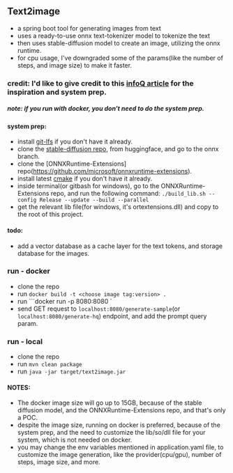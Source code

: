 ## Text2image ##
- a spring boot tool for generating images from text
- uses a ready-to-use onnx text-tokenizer model to tokenize the text
- then uses stable-diffusion model to create an image, utilizing the onnx runtime.
- for cpu usage, I've downgraded some of the params(like the number of steps, and image size) to make it faster.

### credit: I'd like to give credit to this [infoQ article](https://www.infoq.com/news/2023/12/stable-diffusion-in-java/?source=post_page-----32dc3a2d14fc--------------------------------) for the inspiration and system prep. ###
##### note: if you run with docker, you don't need to do the system prep. #####

#### system prep: ####
- install [git-lfs](https://git-lfs.com/) if you don't have it already.
- clone the [stable-diffusion repo](https://huggingface.co/runwayml/stable-diffusion-v1-5), from huggingface, and go to the onnx branch.
- clone the [ONNXRuntime-Extensions] repo(https://github.com/microsoft/onnxruntime-extensions).
- install latest [cmake](https://cmake.org/download/) if you don't have it already.
- inside terminal(or gitbash for windows), go to the ONNXRuntime-Extensions repo, and run the following command:
```./build_lib.sh --config Release --update --build --parallel```
- get the relevant lib file(for windows, it's ortextensions.dll) and copy to the root of this project.

#### todo: ####
- add a vector database as a cache layer for the text tokens, and storage database for the images.
### run - docker ###
- clone the repo
- run ```docker build -t <choose image tag:version> .```
- run ```docker run -p 8080:8080 <image tag:version>`
- send GET request to ```localhost:8080/generate-sample```(or ```localhost:8080/generate-hq```) endpoint, and add the prompt query param.

### run - local ###
- clone the repo
- run ```mvn clean package```
- run ```java -jar target/text2image.jar```

#### NOTES: ####
- The docker image size will go up to 15GB, because of the stable diffusion model, and the ONNXRuntime-Extensions repo, and that's only a POC.
- despite the image size, running on docker is preferred, because of the system prep, and the need to customize the lib/so/dll file for your system, which is not needed on docker.
- you may change the env variables mentioned in application.yaml file, to customize the image generation, like the provider(cpu/gpu), number of steps, image size, and more.